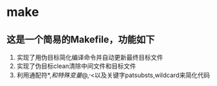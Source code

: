 # make

## 这是一个简易的Makefile，功能如下

1. 实现了用伪目标简化编译命令并自动更新最终目标文件
2. 实现了伪目标clean清除中间文件和目标文件
3. 利用通配符*,$和特殊变量$@,$^,$<以及关键字patsubsts,wildcard来简化代码
